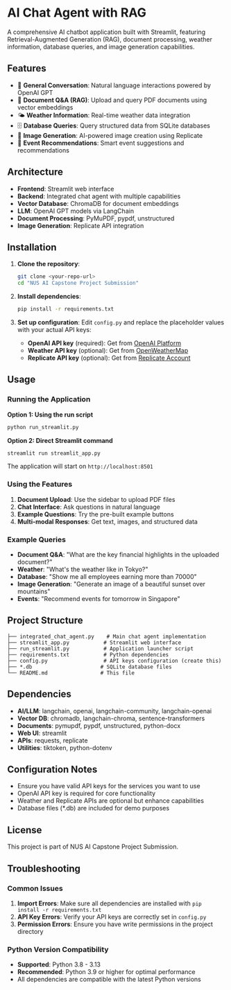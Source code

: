 # AI Chat Agent with RAG

A comprehensive AI chatbot application built with Streamlit, featuring Retrieval-Augmented Generation (RAG), document processing, weather information, database queries, and image generation capabilities.

## Features

- 💬 **General Conversation**: Natural language interactions powered by OpenAI GPT
- 📄 **Document Q&A (RAG)**: Upload and query PDF documents using vector embeddings
- 🌤️ **Weather Information**: Real-time weather data integration
- 🗄️ **Database Queries**: Query structured data from SQLite databases
- 🎨 **Image Generation**: AI-powered image creation using Replicate
- 🎯 **Event Recommendations**: Smart event suggestions and recommendations

## Architecture

- **Frontend**: Streamlit web interface
- **Backend**: Integrated chat agent with multiple capabilities
- **Vector Database**: ChromaDB for document embeddings
- **LLM**: OpenAI GPT models via LangChain
- **Document Processing**: PyMuPDF, pypdf, unstructured
- **Image Generation**: Replicate API integration

## Installation

1. **Clone the repository**:
   ```bash
   git clone <your-repo-url>
   cd "NUS AI Capstone Project Submission"
   ```

2. **Install dependencies**:
   ```bash
   pip install -r requirements.txt
   ```

3. **Set up configuration**:
   Edit `config.py` and replace the placeholder values with your actual API keys:
   - **OpenAI API key** (required): Get from [OpenAI Platform](https://platform.openai.com/api-keys)
   - **Weather API key** (optional): Get from [OpenWeatherMap](https://openweathermap.org/api)
   - **Replicate API key** (optional): Get from [Replicate Account](https://replicate.com/account)

## Usage

### Running the Application

**Option 1: Using the run script**
```bash
python run_streamlit.py
```

**Option 2: Direct Streamlit command**
```bash
streamlit run streamlit_app.py
```

The application will start on `http://localhost:8501`

### Using the Features

1. **Document Upload**: Use the sidebar to upload PDF files
2. **Chat Interface**: Ask questions in natural language
3. **Example Questions**: Try the pre-built example buttons
4. **Multi-modal Responses**: Get text, images, and structured data

### Example Queries

- **Document Q&A**: "What are the key financial highlights in the uploaded document?"
- **Weather**: "What's the weather like in Tokyo?"
- **Database**: "Show me all employees earning more than 70000"
- **Image Generation**: "Generate an image of a beautiful sunset over mountains"
- **Events**: "Recommend events for tomorrow in Singapore"

## Project Structure

```
├── integrated_chat_agent.py    # Main chat agent implementation
├── streamlit_app.py           # Streamlit web interface
├── run_streamlit.py           # Application launcher script
├── requirements.txt           # Python dependencies
├── config.py                  # API keys configuration (create this)
├── *.db                      # SQLite database files
└── README.md                 # This file
```

## Dependencies

- **AI/LLM**: langchain, openai, langchain-community, langchain-openai
- **Vector DB**: chromadb, langchain-chroma, sentence-transformers
- **Documents**: pymupdf, pypdf, unstructured, python-docx
- **Web UI**: streamlit
- **APIs**: requests, replicate
- **Utilities**: tiktoken, python-dotenv

## Configuration Notes

- Ensure you have valid API keys for the services you want to use
- OpenAI API key is required for core functionality
- Weather and Replicate APIs are optional but enhance capabilities
- Database files (*.db) are included for demo purposes

## License

This project is part of NUS AI Capstone Project Submission.

## Troubleshooting

### Common Issues

1. **Import Errors**: Make sure all dependencies are installed with `pip install -r requirements.txt`
2. **API Key Errors**: Verify your API keys are correctly set in `config.py`
3. **Permission Errors**: Ensure you have write permissions in the project directory

### Python Version Compatibility

- **Supported**: Python 3.8 - 3.13
- **Recommended**: Python 3.9 or higher for optimal performance
- All dependencies are compatible with the latest Python versions
